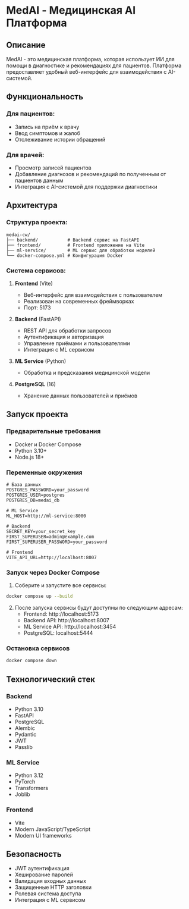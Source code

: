 # MedAI - Медицинская AI Платформа

## Описание
MedAI - это медицинская платформа, которая использует ИИ для помощи в диагностике и рекомендациях для пациентов. Платформа предоставляет удобный веб-интерфейс для взаимодействия с AI-системой.

## Функциональность

### Для пациентов:
- Запись на приём к врачу
- Ввод симптомов и жалоб
- Отслеживание истории обращений

### Для врачей:
- Просмотр записей пациентов
- Добавление диагнозов и рекомендаций по полученным от пациентов данным
- Интеграция с AI-системой для поддержки диагностики

## Архитектура

### Структура проекта:
```
medai-cw/
├── backend/           # Backend сервис на FastAPI
├── frontend/          # Frontend приложение на Vite
├── ml-service/        # ML сервис для обработки моделей
└── docker-compose.yml # Конфигурация Docker
```

### Система сервисов:
1. **Frontend** (Vite)
   - Веб-интерфейс для взаимодействия с пользователем
   - Реализован на современных фреймворках
   - Порт: 5173

2. **Backend** (FastAPI)
   - REST API для обработки запросов
   - Аутентификация и авторизация
   - Управление приёмами и пользователями
   - Интеграция с ML сервисом

3. **ML Service** (Python)
   - Обработка и предсказания медицинской модели

4. **PostgreSQL** (16)
   - Хранение данных пользователей и приёмов

## Запуск проекта

### Предварительные требования
- Docker и Docker Compose
- Python 3.10+
- Node.js 18+

### Переменные окружения
```
# База данных
POSTGRES_PASSWORD=your_password
POSTGRES_USER=postgres
POSTGRES_DB=medai_db

# ML Service
ML_HOST=http://ml-service:8000

# Backend
SECRET_KEY=your_secret_key
FIRST_SUPERUSER=admin@example.com
FIRST_SUPERUSER_PASSWORD=your_password

# Frontend
VITE_API_URL=http://localhost:8007
```

### Запуск через Docker Compose
1. Соберите и запустите все сервисы:
```bash
docker compose up --build
```

2. После запуска сервисы будут доступны по следующим адресам:
   - Frontend: http://localhost:5173
   - Backend API: http://localhost:8007
   - ML Service API: http://localhost:3454
   - PostgreSQL: localhost:5444

### Остановка сервисов
```bash
docker compose down
```

## Технологический стек

### Backend
- Python 3.10
- FastAPI
- PostgreSQL
- Alembic
- Pydantic
- JWT
- Passlib

### ML Service
- Python 3.12
- PyTorch
- Transformers
- Joblib

### Frontend
- Vite
- Modern JavaScript/TypeScript
- Modern UI frameworks

## Безопасность
- JWT аутентификация
- Хеширование паролей
- Валидация входных данных
- Защищенные HTTP заголовки
- Ролевая система доступа
- Интеграция с ML сервисом